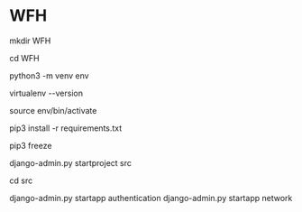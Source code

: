 # WFH
mkdir WFH

cd WFH

python3 -m venv env


virtualenv --version


source env/bin/activate

pip3 install -r requirements.txt

pip3 freeze

django-admin.py startproject src

cd src

django-admin.py startapp authentication
django-admin.py startapp network
